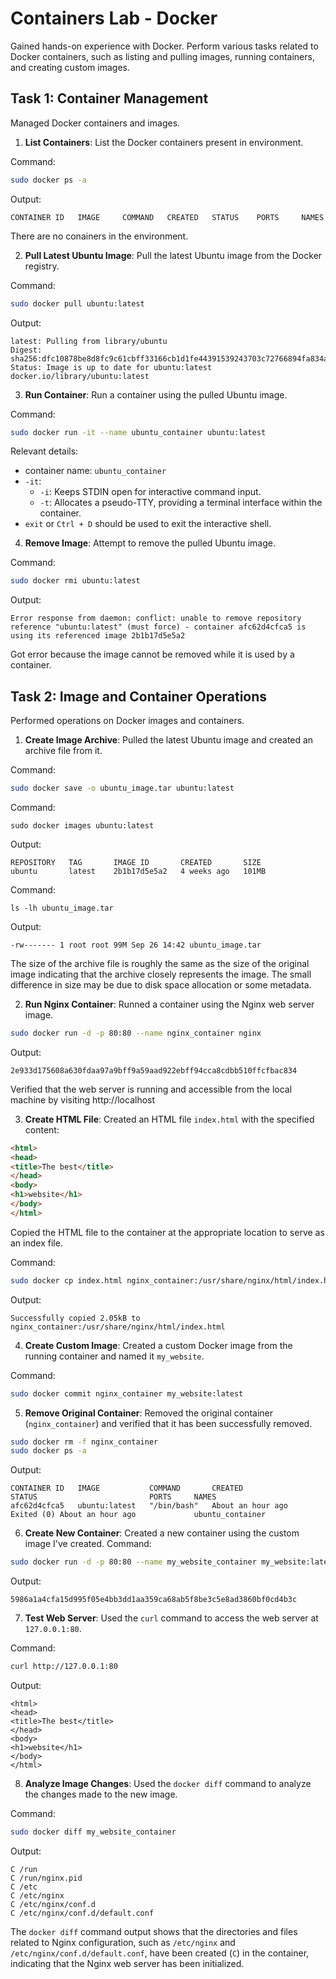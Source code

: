 # Containers Lab - Docker
Gained hands-on experience with Docker. Perform various tasks related to Docker containers, such as listing and pulling images, running containers, and creating custom images. 

## Task 1: Container Management
Managed Docker containers and images.
1. **List Containers**:
List the Docker containers present in environment.

Command:
```sh
sudo docker ps -a
```

Output:

```
CONTAINER ID   IMAGE     COMMAND   CREATED   STATUS    PORTS     NAMES
```

There are no conainers in the environment.

2. **Pull Latest Ubuntu Image**:
Pull the latest Ubuntu image from the Docker registry.

Command:
```sh
sudo docker pull ubuntu:latest
```

Output:
```
latest: Pulling from library/ubuntu
Digest: sha256:dfc10878be8d8fc9c61cbff33166cb1d1fe44391539243703c72766894fa834a
Status: Image is up to date for ubuntu:latest
docker.io/library/ubuntu:latest
```

3. **Run Container**:
Run a container using the pulled Ubuntu image.

Command:
```sh
sudo docker run -it --name ubuntu_container ubuntu:latest
```

Relevant details:
- container name: `ubuntu_container`
- `-it`: 
  - `-i`: Keeps STDIN open for interactive command input.
  - `-t`: Allocates a pseudo-TTY, providing a terminal interface within the container.
- `exit` or  `Ctrl + D` should be used to exit the interactive shell.


4. **Remove Image**:
Attempt to remove the pulled Ubuntu image.

Command:

```sh
sudo docker rmi ubuntu:latest
```

Output:

```
Error response from daemon: conflict: unable to remove repository reference "ubuntu:latest" (must force) - container afc62d4cfca5 is using its referenced image 2b1b17d5e5a2
```

Got error because the image cannot be removed while it is used by a container.



## Task 2: Image and Container Operations
Performed operations on Docker images and containers.

1. **Create Image Archive**:
Pulled the latest Ubuntu image and created an archive file from it.

Command:
```sh
sudo docker save -o ubuntu_image.tar ubuntu:latest
```

Command:
```
sudo docker images ubuntu:latest
```

Output:
```
REPOSITORY   TAG       IMAGE ID       CREATED       SIZE
ubuntu       latest    2b1b17d5e5a2   4 weeks ago   101MB
```

Command:

```
ls -lh ubuntu_image.tar
```

Output:
```
-rw------- 1 root root 99M Sep 26 14:42 ubuntu_image.tar
```

The size of the archive file is roughly the same as the size of the original image indicating that the archive closely represents the image. The small difference in size may be due to disk space allocation or some metadata.

2. **Run Nginx Container**:
Runned a container using the Nginx web server image.

```sh
sudo docker run -d -p 80:80 --name nginx_container nginx
```

Output:
```
2e933d175608a630fdaa97a9bff9a59aad922ebff94cca8cdbb510ffcfbac834
```

Verified that the web server is running and accessible from the local machine by visiting http://localhost

3. **Create HTML File**:
Created an HTML file `index.html` with the specified content:

```html
<html>
<head>
<title>The best</title>
</head>
<body>
<h1>website</h1>
</body>
</html>
```

Copied the HTML file to the container at the appropriate location to serve as an index file.

Command:
```sh
sudo docker cp index.html nginx_container:/usr/share/nginx/html/index.html
```

Output:
```
Successfully copied 2.05kB to nginx_container:/usr/share/nginx/html/index.html
```

4. **Create Custom Image**:
Created a custom Docker image from the running container and named it `my_website`.

Command:
```sh
sudo docker commit nginx_container my_website:latest
```

5. **Remove Original Container**:
Removed the original container (`nginx_container`) and verified that it has been successfully removed.

```sh
sudo docker rm -f nginx_container
sudo docker ps -a
```


Output:
```
CONTAINER ID   IMAGE           COMMAND       CREATED             STATUS                         PORTS     NAMES
afc62d4cfca5   ubuntu:latest   "/bin/bash"   About an hour ago   Exited (0) About an hour ago             ubuntu_container
```

6. **Create New Container**:
Created a new container using the custom image I've created.
Command:
```sh
sudo docker run -d -p 80:80 --name my_website_container my_website:latest
```

Output:
```
5986a1a4cfa15d995f05e4bb3dd1aa359ca68ab5f8be3c5e8ad3860bf0cd4b3c
```

7. **Test Web Server**:
Used the `curl` command to access the web server at `127.0.0.1:80`.

Command:
```sh
curl http://127.0.0.1:80
```

Output:
```
<html>
<head>
<title>The best</title>
</head>
<body>
<h1>website</h1>
</body>
</html>
```

8. **Analyze Image Changes**:
Used the `docker diff` command to analyze the changes made to the new image.

Command:
```sh
sudo docker diff my_website_container
```

Output:
```
C /run
C /run/nginx.pid
C /etc
C /etc/nginx
C /etc/nginx/conf.d
C /etc/nginx/conf.d/default.conf
```
The `docker diff` command output shows that the directories and files related to Nginx configuration, such as `/etc/nginx` and `/etc/nginx/conf.d/default.conf`, have been created  (`C`) in the container, indicating that the Nginx web server has been initialized.